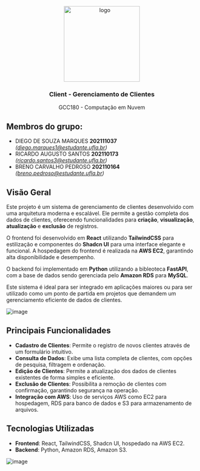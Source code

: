 <p align="center">
    <img src="https://github.com/user-attachments/assets/fc5c5b92-b167-4c83-afb5-0f4b5f08dd45" alt="logo" width="200" height="200">
</p>

<h3 align="center">Client - Gerenciamento de Clientes </h3>

<p align="center">
  GCC180 - Computação em Nuvem	
</p>
    
## Membros do grupo:
- DIEGO DE SOUZA MARQUES **202111037** *(diego.marques1@estudante.ufla.br)*
- RICARDO AUGUSTO SANTOS **202110173** *(ricardo.santos3@estudante.ufla.br)*
- BRENO CARVALHO PEDROSO **202110164** *(breno.pedroso@estudante.ufla.br)*

## Visão Geral

Este projeto é um sistema de gerenciamento de clientes desenvolvido com uma arquitetura moderna e escalável. Ele permite a gestão completa dos dados de clientes, oferecendo funcionalidades para **criação**, **visualização**, **atualização** e **exclusão** de registros. 

O frontend foi desenvolvido em **React** utilizando **TailwindCSS** para estilização e componentes do **Shadcn UI** para uma interface elegante e funcional. A hospedagem do frontend é realizada na **AWS EC2**, garantindo alta disponibilidade e desempenho.

O backend foi implementado em **Python** utilizando a bibleoteca **FastAPI**, com a base de dados sendo gerenciada pelo **Amazon RDS** para **MySQL**. 

Este sistema é ideal para ser integrado em aplicações maiores ou para ser utilizado como um ponto de partida em projetos que demandem um gerenciamento eficiente de dados de clientes.


![image](https://i.imgur.com/p8cZPeq.png)


## Principais Funcionalidades

- **Cadastro de Clientes**: Permite o registro de novos clientes através de um formulário intuitivo.
- **Consulta de Dados**: Exibe uma lista completa de clientes, com opções de pesquisa, filtragem e ordenação.
- **Edição de Clientes**: Permite a atualização dos dados de clientes existentes de forma simples e eficiente.
- **Exclusão de Clientes**: Possibilita a remoção de clientes com confirmação, garantindo segurança na operação.
- **Integração com AWS**: Uso de serviços AWS como EC2 para hospedagem, RDS para banco de dados e S3 para armazenamento de arquivos.

## Tecnologias Utilizadas

- **Frontend**: React, TailwindCSS, Shadcn UI, hospedado na AWS EC2.
- **Backend**: Python, Amazon RDS, Amazon S3.


![image](https://github.com/user-attachments/assets/647aec2a-f4b3-4de8-a400-6e2257a29318)

